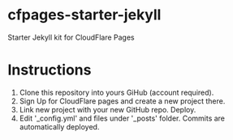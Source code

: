 # cfpages-starter-jekyll
Starter Jekyll kit for CloudFlare Pages

# Instructions
1. Clone this repository into yours GiHub (account required).
2. Sign Up for CloudFlare pages and create a new project there.
3. Link new project with your new GitHub repo. Deploy.
4. Edit '_config.yml' and files under '_posts' folder. Commits are automatically deployed.
